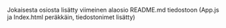 Jokaisesta osiosta lisätty viimeinen alaosio README.md tiedostoon (App.js ja Index.html peräkkäin, tiedostonimet lisätty)
